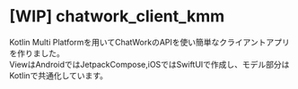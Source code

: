 # [WIP] chatwork_client_kmm
Kotlin Multi Platformを用いてChatWorkのAPIを使い簡単なクライアントアプリを作りました。  
ViewはAndroidではJetpackCompose,iOSではSwiftUIで作成し、モデル部分はKotlinで共通化しています。
